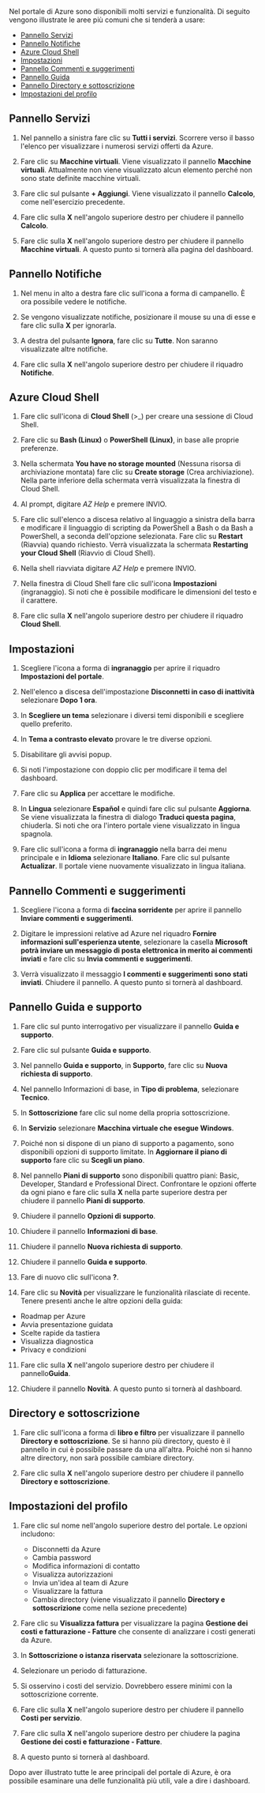 Nel portale di Azure sono disponibili molti servizi e funzionalità. Di seguito vengono illustrate le aree più comuni che si tenderà a usare:

- [Pannello Servizi](#services-blade)
- [Pannello Notifiche](#notifications-blade)
- [Azure Cloud Shell](#cloud-shell)
- [Impostazioni](#settings-blade)
- [Pannello Commenti e suggerimenti](#feedback-blade)
- [Pannello Guida](#help-blade)
- [Pannello Directory e sottoscrizione](#subscriptions-blade)
- [Impostazioni del profilo](#profile-blade)

<a name="services-blade"></a>

## <a name="services-blade"></a>Pannello Servizi

1. Nel pannello a sinistra fare clic su **Tutti i servizi**. Scorrere verso il basso l'elenco per visualizzare i numerosi servizi offerti da Azure.

1. Fare clic su **Macchine virtuali**. Viene visualizzato il pannello **Macchine virtuali**. Attualmente non viene visualizzato alcun elemento perché non sono state definite macchine virtuali.

1. Fare clic sul pulsante **+ Aggiungi**. Viene visualizzato il pannello **Calcolo**, come nell'esercizio precedente.

1. Fare clic sulla **X** nell'angolo superiore destro per chiudere il pannello **Calcolo**.

1. Fare clic sulla **X** nell'angolo superiore destro per chiudere il pannello **Macchine virtuali**. A questo punto si tornerà alla pagina del dashboard.

<a name="notifications-blade"></a>

## <a name="notifications-blade"></a>Pannello Notifiche

1. Nel menu in alto a destra fare clic sull'icona a forma di campanello. È ora possibile vedere le notifiche.

1. Se vengono visualizzate notifiche, posizionare il mouse su una di esse e fare clic sulla **X** per ignorarla.

1. A destra del pulsante **Ignora**, fare clic su **Tutte**. Non saranno visualizzate altre notifiche.

1. Fare clic sulla **X** nell'angolo superiore destro per chiudere il riquadro **Notifiche**.

<a name="cloud-shell"></a>

## <a name="azure-cloud-shell"></a>Azure Cloud Shell

1. Fare clic sull'icona di **Cloud Shell** (>_) per creare una sessione di Cloud Shell.

1. Fare clic su **Bash (Linux)** o **PowerShell (Linux)**, in base alle proprie preferenze.

1. Nella schermata **You have no storage mounted** (Nessuna risorsa di archiviazione montata) fare clic su **Create storage** (Crea archiviazione). Nella parte inferiore della schermata verrà visualizzata la finestra di Cloud Shell.

1. Al prompt, digitare *AZ Help* e premere INVIO.

1. Fare clic sull'elenco a discesa relativo al linguaggio a sinistra della barra e modificare il linguaggio di scripting da PowerShell a Bash o da Bash a PowerShell, a seconda dell'opzione selezionata. Fare clic su **Restart** (Riavvia) quando richiesto. Verrà visualizzata la schermata **Restarting your Cloud Shell** (Riavvio di Cloud Shell).

1. Nella shell riavviata digitare *AZ Help* e premere INVIO.

1. Nella finestra di Cloud Shell fare clic sull'icona **Impostazioni** (ingranaggio). Si noti che è possibile modificare le dimensioni del testo e il carattere.

1. Fare clic sulla **X** nell'angolo superiore destro per chiudere il riquadro **Cloud Shell**.

<a name="settings-blade"></a>

## <a name="settings"></a>Impostazioni

1. Scegliere l'icona a forma di **ingranaggio** per aprire il riquadro **Impostazioni del portale**.

1. Nell'elenco a discesa dell'impostazione **Disconnetti in caso di inattività** selezionare **Dopo 1 ora**.

1. In **Scegliere un tema** selezionare i diversi temi disponibili e scegliere quello preferito.

1. In **Tema a contrasto elevato** provare le tre diverse opzioni.

1. Disabilitare gli avvisi popup.

1. Si noti l'impostazione con doppio clic per modificare il tema del dashboard.

1. Fare clic su **Applica** per accettare le modifiche.

1. In **Lingua** selezionare **Español** e quindi fare clic sul pulsante **Aggiorna**. Se viene visualizzata la finestra di dialogo **Traduci questa pagina**, chiuderla. Si noti che ora l'intero portale viene visualizzato in lingua spagnola.

1. Fare clic sull'icona a forma di **ingranaggio** nella barra dei menu principale e in **Idioma** selezionare **Italiano**. Fare clic sul pulsante **Actualizar**. Il portale viene nuovamente visualizzato in lingua italiana.

<a name="feedback-blade"></a>

## <a name="feedback-blade"></a>Pannello Commenti e suggerimenti

1. Scegliere l'icona a forma di **faccina sorridente** per aprire il pannello **Inviare commenti e suggerimenti**.

1. Digitare le impressioni relative ad Azure nel riquadro **Fornire informazioni sull'esperienza utente**, selezionare la casella **Microsoft potrà inviare un messaggio di posta elettronica in merito ai commenti inviati** e fare clic su **Invia commenti e suggerimenti**.

1. Verrà visualizzato il messaggio **I commenti e suggerimenti sono stati inviati**. Chiudere il pannello. A questo punto si tornerà al dashboard.

<a name="help-blade"></a>

## <a name="help-blade"></a>Pannello Guida e supporto

1. Fare clic sul punto interrogativo per visualizzare il pannello **Guida e supporto**.

1. Fare clic sul pulsante **Guida e supporto**.

1. Nel pannello **Guida e supporto**, in **Supporto**, fare clic su **Nuova richiesta di supporto**.

1. Nel pannello Informazioni di base, in **Tipo di problema**, selezionare **Tecnico**.

1. In **Sottoscrizione** fare clic sul nome della propria sottoscrizione.

1. In **Servizio** selezionare **Macchina virtuale che esegue Windows**.

1. Poiché non si dispone di un piano di supporto a pagamento, sono disponibili opzioni di supporto limitate. In **Aggiornare il piano di supporto** fare clic su **Scegli un piano**.

1. Nel pannello **Piani di supporto** sono disponibili quattro piani: Basic, Developer, Standard e Professional Direct. Confrontare le opzioni offerte da ogni piano e fare clic sulla **X** nella parte superiore destra per chiudere il pannello **Piani di supporto**.

1. Chiudere il pannello **Opzioni di supporto**.

1. Chiudere il pannello **Informazioni di base**.

1. Chiudere il pannello **Nuova richiesta di supporto**.

1. Chiudere il pannello **Guida e supporto**.

1. Fare di nuovo clic sull'icona **?**.

1. Fare clic su **Novità** per visualizzare le funzionalità rilasciate di recente. Tenere presenti anche le altre opzioni della guida:

- Roadmap per Azure
- Avvia presentazione guidata
- Scelte rapide da tastiera
- Visualizza diagnostica
- Privacy e condizioni

11. Fare clic sulla **X** nell'angolo superiore destro per chiudere il pannello**Guida**.

11. Chiudere il pannello **Novità**. A questo punto si tornerà al dashboard.

<a name="subscription-blade"></a>

## <a name="directory-and-subscription"></a>Directory e sottoscrizione

1. Fare clic sull'icona a forma di **libro e filtro** per visualizzare il pannello **Directory e sottoscrizione**.  Se si hanno più directory, questo è il pannello in cui è possibile passare da una all'altra. Poiché non si hanno altre directory, non sarà possibile cambiare directory.

1. Fare clic sulla **X** nell'angolo superiore destro per chiudere il pannello **Directory e sottoscrizione**.

<a name="profile-blade"></a>

## <a name="profile-settings"></a>Impostazioni del profilo

1. Fare clic sul nome nell'angolo superiore destro del portale. Le opzioni includono:

    - Disconnetti da Azure
    - Cambia password
    - Modifica informazioni di contatto
    - Visualizza autorizzazioni
    - Invia un'idea al team di Azure
    - Visualizzare la fattura
    - Cambia directory (viene visualizzato il pannello **Directory e sottoscrizione** come nella sezione precedente)

1. Fare clic su **Visualizza fattura** per visualizzare la pagina **Gestione dei costi e fatturazione - Fatture** che consente di analizzare i costi generati da Azure.

1. In **Sottoscrizione o istanza riservata** selezionare la sottoscrizione.

1. Selezionare un periodo di fatturazione.

1. Si osservino i costi del servizio. Dovrebbero essere minimi con la sottoscrizione corrente.

1. Fare clic sulla **X** nell'angolo superiore destro per chiudere il pannello **Costi per servizio**.

1. Fare clic sulla **X** nell'angolo superiore destro per chiudere la pagina **Gestione dei costi e fatturazione - Fatture**.

1. A questo punto si tornerà al dashboard.

Dopo aver illustrato tutte le aree principali del portale di Azure, è ora possibile esaminare una delle funzionalità più utili, vale a dire i dashboard.